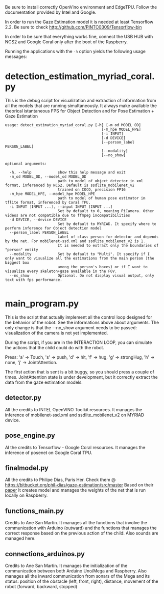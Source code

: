 
Be sure to install correctly OpenVino environment and EdgeTPU. Follow the documentation provided by Intel and Google.

In order to run the Gaze Estimation model it is needed at least Tensorflow 2.2. Be sure to check http://github.com/PINTO0309/Tensorflow-bin

In order to be sure that everything works fine, connect the USB HUB with NCS2 and Google Coral only after the boot of the Raspberry.

Running the applications with the `-h` option yields the following usage messages:

# detection_estimation_myriad_coral.py

This is the debug script for visualization and extraction of information from all the models that are running simultaneously.
It always make available the theorical istantaneous FPS for Object Detection and for Pose Estimation + Gaze Estimation

```
usage: detect_estimation_myriad_coral.py [-h] [-m_od MODEL_OD]
                                            [-m_hpe MODEL_HPE]
                                            [-i INPUT]
                                            [-d DEVICE]
                                            [--person_label PERSON_LABEL]
                                            [--modality]
                                            [--no_show]

optional arguments:

  -h, --help            show this help message and exit
  -m_od MODEL_OD, --model_od MODEL_OD
                        path to model of object detector in xml format, inferenced by NCS2. Default is ssdlite_mobilenet_v2
                        trained on COCO, precision FP16
  -m_hpe MODEL_HPE, --model_hpe MODEL_HPE
                        path to model of human pose estimator in tflite format, inferenced by Coral TPU.                      
  -i INPUT [INPUT ...], --input INPUT [INPUT ...] 
                        Set by default to 0, meaning PiCamera. Other videos are not compatible due to ffmpeg incompatibilities
  -d DEVICE, --device DEVICE
                        Set by default to MYRIAD. It specify where to perform inference for Object detection model
  --person_label PERSON_LABEL
                        Label of class person for detector and depends by the net. For mobilenet-ssd.xml and ssdlite_mobilenet_v2 is 1.
                        It is needed to extract only the boundaries of "person" entity
  --modality            Set by default to "Multi". It specify if I only want to visualize all the estimations from the main person (the biggest box
                        among the person's boxes) or if I want to visualize every skeleton+gaze available in the FOV.
  --no_show             Optional. Do not display visual output, only text with fps performance.
  
```
# main_program.py

This is the script that actually implement all the control loop designed for the behavior of the robot. See the informations above about arguments.
The only change is that the --no_show argument needs to be passed: visualization of the camera is not yet implemented.

During the script, if you are in the INTERACTION LOOP, you can simulate the actions that the child could do with the robot.

Press: 'a' -> Touch, 's' -> push, 'd' -> hit, 'f' -> hug, 'g' -> strongHug, 'h' -> none, 'j' -> JointAttention.

The first action that is sent is a bit buggy, so you should press a couple of times. JointAttention state is under development, but it correctly
extract the data from the gaze estimation models.

## detector.py

All the credits to INTEL OpenVINO Toolkit resources.
It manages the inference of mobilenet-ssd.xml and ssdlite_mobilenet_v2 on MYRIAD device.

## pose_engine.py

Al the credits to Tensorflow - Google Coral resources.
It manages the inference of posenet on Google Coral TPU.

## finalmodel.py

All the credits to Philipe Dias, Paris Her. Check them @ https://bitbucket.org/phil-dias/gaze-estimation/src/master
Based on their [paper](https://openacces.thecvf.com/content_WACV_2020/papers/Dias_Gaze_Estimation_for_Assisted_Living_Environments_WACV_2020_paper.pdf)
It creates model and manages the weights of the net that is run locally on Raspberry.

## functions_main.py

Credits to Ane San Martin.
It manages all the functions that involve the communication with Arduino (outward) and the functions that manages the
correct response based on the previous action of the child. Also sounds are managed here.

## connections_arduinos.py

Credits to Ane San Martin.
It manages the initialization of the communication between both Arduino Uno/Mega and Raspberry. Also manages all the
inward communication from sonars of the Mega and its status: position of the obstacle (left, front, right), distance, movement 
of the robot (forward, backward, stopped)
